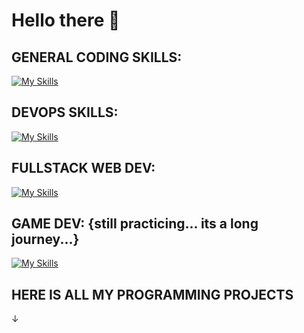 # Hello there 👋

## GENERAL CODING SKILLS:

[![My Skills](https://skillicons.dev/icons?i=bash,c,cpp,py,js,ts)](https://skillicons.dev)

## DEVOPS SKILLS:

[![My Skills](https://skillicons.dev/icons?i=aws,docker,kubernetes,postgres,ansible,elasticsearch)](https://skillicons.dev)

## FULLSTACK WEB DEV:

[![My Skills](https://skillicons.dev/icons?i=vite,react,bootstrap,nodejs,nestjs,prisma)](https://skillicons.dev)

## GAME DEV: {still practicing... its a long journey...}

[![My Skills](https://skillicons.dev/icons?i=unreal,cpp)](https://skillicons.dev) 

## HERE IS ALL MY PROGRAMMING PROJECTS 


&darr;
